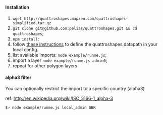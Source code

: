 #### Installation
1. `wget http://quattroshapes.mapzen.com/quattroshapes-simplified.tar.gz`
2. `git clone git@github.com:pelias/quattroshapes.git && cd quattroshapes`;
3. `npm install`;
4. follow [these instructions](https://github.com/pelias/config#local-config) to define the quattroshapes datapath in your local config.
5. list available imports: `node example/runme.js`;
6. import a layer `node example/runme.js admin0`;
7. repeat for other polygon layers

#### alpha3 filter

You can optionally restrict the import to a specific country (alpha3)

ref: http://en.wikipedia.org/wiki/ISO_3166-1_alpha-3

```bash
$> node example/runme.js local_admin GBR
```
